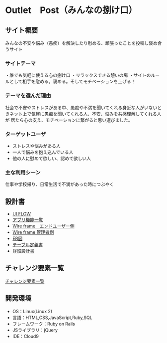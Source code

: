 # Outlet　Post（みんなの捌け口）

## サイト概要
みんなの不安や悩み（愚痴）を解決したり慰める、頑張ったことを投稿し褒め合うサイト

### サイトテーマ
・誰でも気軽に使える心の捌け口
・リラックスできる憩いの場
・サイトのルールとして相手を慰める。褒める。そしてモチベーションを上げる！

### テーマを選んだ理由
社会で不安やストレスがある中、愚痴や不満を聞いてくれる身近な人がいないときネット上で気軽に愚痴を聞いてくれる人、不安、悩みを共感理解してくれる人が
居たら心の支え、モチベーションに繋がると思い選びました。


### ターゲットユーザ
- ストレスや悩みがある人
- 一人で悩みを抱え込んでいる人
- 他の人に慰めて欲しい、認めて欲しい人

### 主な利用シーン
仕事や学校帰り、日常生活で不満があった時につぶやく

## 設計書
- [UI FLOW](https://drive.google.com/file/d/16gX38Qg417og-qvCKUlL6LKtBtgM9FJG/view?usp=sharing)
- [アプリ機能一覧](https://docs.google.com/spreadsheets/d/1oG_mZY-Dy-EzI6JswhuqpkMjoeMX4QQtskxvphr-Keo/edit?usp=sharing)
- [Wire frame　エンドユーザー側](https://drive.google.com/file/d/1x7GBdxXiWSCSB8VoFM8GSYlpUu6nVh-M/view?usp=sharing)
- [Wire frame 管理者側](https://docs.google.com/spreadsheets/d/1oG_mZY-Dy-EzI6JswhuqpkMjoeMX4QQtskxvphr-Keo/edit?usp=sharing)
- [ER図](https://drive.google.com/file/d/1lfuAvYKWrxG5bEKjCR_xnHXqUB7e_hu2/view?usp=sharing)
- [テーブル定義書](https://docs.google.com/spreadsheets/d/1QnQcuacY4Z7_0GdBviE-cgww0kery-LDIYwzNpFH-Uk/edit?usp=sharing)
- [詳細設計書](https://docs.google.com/spreadsheets/d/1qY6-wJaXBVDk8rac-x-hOVOJWVTtC_gqb1rxN8E-dtI/edit?usp=sharing)

## チャレンジ要素一覧
[チャレンジ要素一覧](https://docs.google.com/spreadsheets/d/1zIsnwqtxGdsKNG94_xrReX0PDzIR94cdT9mLPJ6GrhE/edit?usp=sharing)

## 開発環境
- OS：Linux(Linux 2)
- 言語：HTML,CSS,JavaScript,Ruby,SQL
- フレームワーク：Ruby on Rails
- JSライブラリ：jQuery
- IDE：Cloud9

